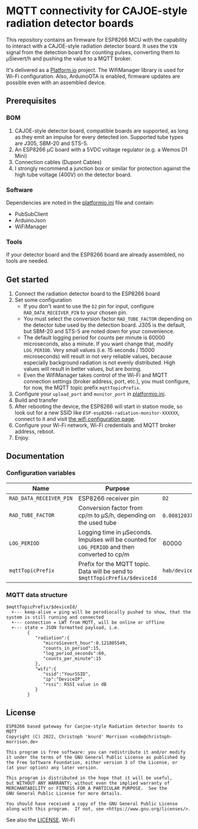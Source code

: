 # MQTT connectivity for CAJOE-style radiation detector boards

This repository contains an firmware for ESP8266 MCU with the capability to interact
with a CAJOE-style radiation detector board. It uses the `VIN` signal from the detection board
for counting pulses, converting them to µSievert/h and pushing the value to a MQTT broker.

It's delivered as a [Platform.io](https://platformio.org/) project. The WifiManager library is used for
Wi-Fi configuration. Also, ArduinoOTA is enabled, firmware updates are possible even with
an assembled device.

## Prerequisites

### BOM

1. CAJOE-style detector board, compatible boards are supported, as long as they emit an impulse
   for every detected ion. Supported tube types are J305, SBM-20 and STS-5.
2. An ESP8266 µC board with a 5VDC voltage regulator (e.g. a Wemos D1 Mini)
3. Connection cables (Dupont Cables)
4. I strongly recommend a junction box or similar for protection against the high tube voltage
   (400V) on the detector board.

### Software

Dependencies are noted in the [platformio.ini](platformio.ini) file and contain:

* PubSubClient
* ArduinoJson
* WiFiManager

### Tools

If your detector board and the ESP8266 board are already assembled, no tools are needed.

## Get started

1. Connect the radiation detector board to the ESP8266 board
2. Set some configuration
    * If you don't want to use the `D2` pin for input, configure `RAD_DATA_RECEIVER_PIN` to your chosen pin.
    * You must select the conversion factor `RAD_TUBE_FACTOR` depending on the detector tube
      used by the detection board. J305 is the default, but SBM-20 and STS-5 are noted down for your convenience.
    * The default logging period for counts per minute is 60000 microseconds, also a minute.
      If you want change that, modify `LOG_PERIOD`. Very small values (i.e. 15 seconds / 15000 microseconds) will
      result in not very reliable values, because especially background radiation is not evenly distributed. High values
      will result in better values, but are boring.
    * Even the WifiManager takes control of the Wi-Fi and MQTT connection settings (broker address, port, etc.),
      you must configure, for now, the MQTT topic prefix `mqttTopicPrefix`.
3. Configure your `upload_port` and `monitor_port` in [platformio.ini](platformio.ini).
4. Build and transfer
5. After rebooting the device, the ESP8266 will start in station mode, so look out for
   a new SSID like `ESP-esp8266-radiation-monitor-XXXXXX`, connect to it
   and visit [the wifi configuration page](http://192.168.4.1/).
6. Configure your Wi-Fi network, Wi-Fi credentials and MQTT broker address, reboot.
7. Enjoy.

## Documentation

### Configuration variables

| Name                    | Purpose                                                                                        | Default                   |
|-------------------------|------------------------------------------------------------------------------------------------|---------------------------|
| `RAD_DATA_RECEIVER_PIN` | ESP8266 receiver pin                                                                           | `D2`                      |
| `RAD_TUBE_FACTOR`       | Conversion factor from cp/m to µS/h, depending on the used tube                                | `0.00812037037037` (J305) |
| `LOG_PERIOD`            | Logging time in µSeconds. Impulses will be counted for `LOG_PERIOD` and then converted to cp/m | 60000                     |
| `mqttTopicPrefix`       | Prefix for the MQTT topic. Data will be send to `$mqttTopicPrefix/$deviceId`                   | `hab/devices/sensors/environment/radiation` |

### MQTT data structure

```
$mqttTopicPrefix/$deviceId/
  +--- keep-alive = ping will be perodiocally pushed to show, that the system is still running and connected
  +--- connection = LWT from MQTT, will be online or offline
  +--- state = JSON formatted payload, i.e.
        {
           "radiation":{
              "microSievert_hour":0.121805549,
              "counts_in_period":15,
              "log_period_seconds":60,
              "counts_per_minute":15
           },
           "wifi":{
              "ssid":"YourSSID",
              "ip":"DeviceIP",
              "rssi": RSSI value in dB
           }
        }
```

## License
```
ESP8266 based gateway for Canjoe-style Radiation detector boards to MQTT
Copyright (C) 2022, Christoph 'knurd' Morrison <code@christoph-morrison.de>

This program is free software: you can redistribute it and/or modify
it under the terms of the GNU General Public License as published by
the Free Software Foundation, either version 3 of the License, or
(at your option) any later version.

This program is distributed in the hope that it will be useful,
but WITHOUT ANY WARRANTY; without even the implied warranty of
MERCHANTABILITY or FITNESS FOR A PARTICULAR PURPOSE.  See the
GNU General Public License for more details.

You should have received a copy of the GNU General Public License
along with this program.  If not, see <https://www.gnu.org/licenses/>.
```

See also the [LICENSE](LICENSE).
Wi-Fi